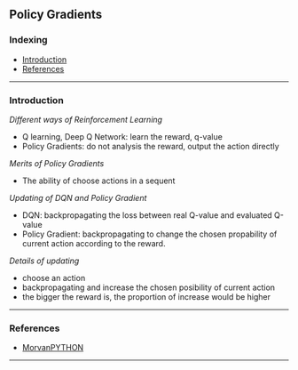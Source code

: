 ## Policy Gradients

### Indexing
- [Introduction](#Introduction)
- [References](#References)

---
### Introduction
*Different ways of Reinforcement Learning*
- Q learning, Deep Q Network: learn the reward, q-value
- Policy Gradients: do not analysis the reward, output the action directly

*Merits of Policy Gradients*
- The ability of choose actions in a sequent

*Updating of DQN and Policy Gradient*
- DQN: backpropagating the loss between real Q-value and evaluated Q-value 
- Policy Gradient: backpropagating to change the chosen propability of current action according to the reward.

*Details of updating*
- choose an action
- backpropagating and increase the chosen posibility of current action
- the bigger the reward is, the proportion of increase would be higher
---
### References
- [MorvanPYTHON](https://morvanzhou.github.io/tutorials/machine-learning/reinforcement-learning/5-1-A-PG/)
---

